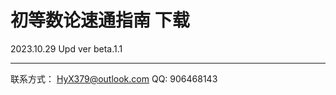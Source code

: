 # 初等数论速通指南 下载
2023.10.29 Upd ver beta.1.1

---------------------------

联系方式：
HyX379@outlook.com
QQ: 906468143

